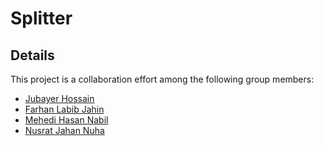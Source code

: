# Splitter

## Details
This project is a collaboration effort among the following group members:
- [Jubayer Hossain](https://github.com/member1)
- [Farhan Labib Jahin](https://github.com/member2)
- [Mehedi Hasan Nabil](https://github.com/member3)
- [Nusrat Jahan Nuha](https://github.com/member4)

